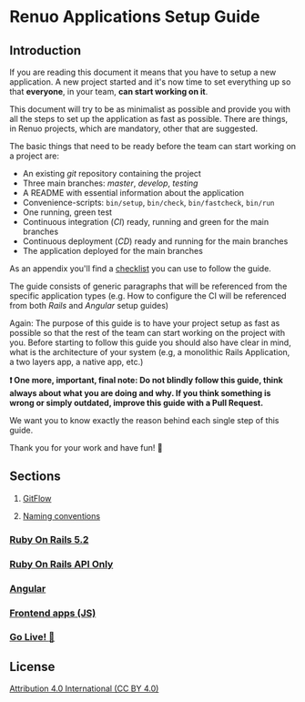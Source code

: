 # Renuo Applications Setup Guide

## Introduction

If you are reading this document it means that you have to setup a new application.
A new project started and it's now time to set everything up so that **everyone**,
in your team, **can start working on it**.

This document will try to be as minimalist as possible and provide you with all the steps to set up the application as
fast as possible.
There are things, in Renuo projects, which are mandatory, other that are suggested.

The basic things that need to be ready before the team can start working on a project are:

* An existing *git* repository containing the project
* Three main branches: *master*, *develop*, *testing*
* A README with essential information about the application
* Convenience-scripts: `bin/setup`, `bin/check`, `bin/fastcheck`, `bin/run`
* One running, green test
* Continuous integration (*CI*) ready, running and green for the main branches
* Continuous deployment (*CD*) ready and running for the main branches
* The application deployed for the main branches

As an appendix you'll find a [checklist](checklist.md) you can use to follow the guide.

The guide consists of generic paragraphs that will be referenced from the specific application types
(e.g. How to configure the CI will be referenced from both *Rails* and *Angular* setup guides)

Again: The purpose of this guide is to have your project setup as fast as possible so that the rest
of the team can start working on the project with you.
Before starting to follow this guide you should also have clear in mind, what is the architecture of your system
(e.g, a monolithic Rails Application, a two layers app, a native app, etc.)

**:exclamation: One more, important, final note: Do not blindly follow this guide,
think always about what you are doing and why.
If you think something is wrong or simply outdated, improve this guide with a Pull Request.**

We want you to know exactly the reason behind each single step of this guide.

Thank you for your work and have fun! :tada:

## Sections

1. [GitFlow](gitflow.md)

2. [Naming conventions](naming_conventions.md)

### [Ruby On Rails 5.2](ruby_on_rails/README.md)

### [Ruby On Rails API Only](ruby_on_rails_api/README.md)

### [Angular](angular/README.md)

### [Frontend apps (JS)](js/README.md)

### [Go Live! :tada:](go_live.md)

## License

[Attribution 4.0 International (CC BY 4.0)](https://creativecommons.org/licenses/by/4.0/legalcode)
